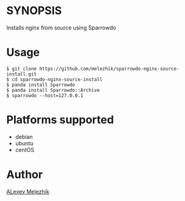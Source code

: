 # SYNOPSIS

Installs nginx from source using Sparrowdo

# Usage

    $ git clone https://github.com/melezhik/sparrowdo-nginx-source-install.git
    $ cd sparrowdo-nginx-source-install 
    $ panda install Sparrowdo
    $ panda install Sparrowdo::Archive
    $ sparrowdo --host=127.0.0.1

# Platforms supported

* debian
* ubuntu
* centOS

# Author

[ALexey Melezhik](mailto:melezhik@gmail.com)
